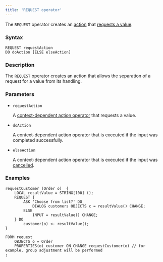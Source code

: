 ```yaml
---
title: 'REQUEST operator'
---
```


The `REQUEST` operator creates an [action](Actions.md) that [requests a value](Value_request_REQUEST.md).

### Syntax

```
REQUEST requestAction 
DO doAction [ELSE elseAction]
```

### Description

The `REQUEST` operator creates an action that allows the separation of a request for a value from its handling.

### Parameters

- `requestAction`

    A [context-dependent action operator](Action_operators.md#contextdependent) that requests a value.

- `doAction`

    A context-dependent action operator that is executed if the input was completed successfully.

- `elseAction`

    A context-dependent action operator that is executed if the input was [cancelled](Value_input.md#result).

### Examples

```lsf
requestCustomer (Order o)  {
    LOCAL resultValue = STRING[100] ();
    REQUEST {
        ASK 'Choose from list?' DO
            DIALOG customers OBJECTS c = resultValue() CHANGE;
        ELSE
            INPUT = resultValue() CHANGE;
    } DO
        customer(o) <- resultValue();
}

FORM request
    OBJECTS o = Order
    PROPERTIES(o) customer ON CHANGE requestCustomer(o) // for example, group adjustment will be performed
;
```
